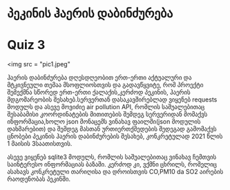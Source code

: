 # პეკინის ჰაერის დაბინძურება 

# Quiz 3

<img src = "pic1.jpeg"

ჰაერის დაბინძურება დღესდღეობით ერთ-ერთი აქტუალური და მტკივნეული თემაა მსოფლიოსთვის და გადავწყვიტე, რომ პროექტი შემექმნა სწორედ ერთ-ერთი ქალაქის,კერძოდ პეკინის, ჰაერის მდგომარეობის შესახებ.სერვერთან დასაკავშირებლად ვიყენებ requests მოდულს და ასევე მოვიძიე air pollution API, რომლის საშუალებითაც შესაბამისი კოორდინატების მითითების შემდეგ სერვერიდან მომაქვს ინფორმაცია,ხოლო json მონაცემს ვინახავ ფაილში(json მოდულის დახმარებით) და შემდეგ მასთან ურთიერთქმედების შედეგად გამომაქვს ცნობები პეკინის ჰაერის დაბინძურების შესახებ, კონკრეტულად 2021 წლის 1 მაისის 3საათისთვის.

ასევე ვიყენებ sqlite3 მოდულს, რომლის საშუალებითაც ვინახავ ჩემთვის საინტერესო ინფორმაციას ბაზაში. კერძოდ კი, ვქმნი ცხრილს, რომელიც ასახავს კონკრეტული თარიღისა და დროისთვის CO,PM10 da SO2 აირების რაოდენობას პეკინში.
